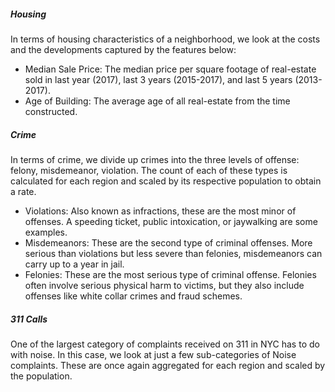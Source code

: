 
##### Housing
In terms of housing characteristics of a neighborhood, we look at the costs and the developments captured by the features below:

- Median Sale Price: The median price per square footage of real-estate sold in last year (2017), last 3 years (2015-2017), and last 5 years (2013-2017). 
- Age of Building: The average age of all real-estate from the time constructed.

##### Crime
In terms of crime, we divide up crimes into the three levels of offense: felony, misdemeanor, violation. The count of each of these types is calculated for each region and scaled by its respective population to obtain a rate.

- Violations: Also known as infractions, these are the most minor of offenses. A speeding ticket, public intoxication, or jaywalking are some examples.
- Misdemeanors: These are the second type of criminal offenses. More serious than violations but less severe than felonies, misdemeanors can carry up to a year in jail.
- Felonies: These are the most serious type of criminal offense. Felonies often involve serious physical harm to victims, but they also include offenses like white collar crimes and fraud schemes.

##### 311 Calls
One of the largest category of complaints received on 311 in NYC has to do with noise. In this case, we look at just a few sub-categories of Noise complaints. These are once again aggregated for each region and scaled by the population. 



